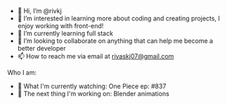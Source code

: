 - 👋 Hi, I’m @rivkj
- 👀 I’m interested in learning more about coding and creating projects, I enjoy working with front-end!
- 🌱 I’m currently learning full stack
- 💞️ I’m looking to collaborate on anything that can help me become a better developer
- 📫 How to reach me via email at rivaskj07@gmail.com

Who I am:
- 🎥 What I'm currently watching: One Piece ep: #837
- 🔆 The next thing I'm working on: Blender animations
  

<!---
rivkj/rivkj is a ✨ special ✨ repository because its `README.md` (this file) appears on your GitHub profile.
You can click the Preview link to take a look at your changes.
--->
